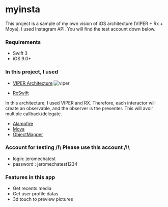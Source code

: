 # myinsta

This project is a sample of my own vision of iOS architecture (VIPER + Rx + Moya). I used Instagram API. You will find the test account down below.

### Requirements
* Swift 3
* iOS 9.0+

### In this project, I used
* [VIPER Architecture](https://www.objc.io/issues/13-architecture/viper/)
![viper](https://cdn-images-1.medium.com/max/800/1*0pN3BNTXfwKbf08lhwutag.png)

* [RxSwift](http://reactivex.io/)

In this architecture, I used VIPER and RX. Therefore, each interactor will create an observable, and the observer is the presenter.
This will avoir multiple callback/delegate.

* [Alamofire](https://github.com/Alamofire/Alamofire)
* [Moya](https://github.com/Moya/Moya)
* [ObjectMapper](https://github.com/Hearst-DD/ObjectMapper)


### Account for testing /!\ Please use this account /!\
* login: jeromechatest
* password : jeromechatest1234

### Features in this app
* Get recents media
* Get user profile datas
* 3d touch to preview pictures

